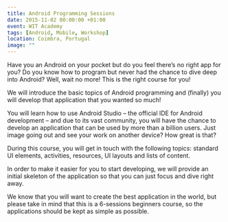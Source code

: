 ```yaml
---
title: Android Programming Sessions
date: 2015-11-02 00:00:00 +01:00
event: WIT Academy
tags: [Android, Mobile, Workshop]
location: Coimbra, Portugal
image: ""
---
```


Have you an Android on your pocket but do you feel there’s no right app for you? Do you know how to program but never had the chance to dive deep into Android? Well, wait no more! This is the right course for you!

We will introduce the basic topics of Android programming and (finally) you will develop that application that you wanted so much!

You will learn how to use Android Studio – the official IDE for Android development – and due to its vast community, you will have the chance to develop an application that can be used by more than a billion users. Just image going out and see your work on another device? How great is that?

During this course, you will get in touch with the following topics: standard UI elements, activities, resources, UI layouts and lists of content.

In order to make it easier for you to start developing, we will provide an initial skeleton of the application so that you can just focus and dive right away.

We know that you will want to create the best application in the world, but please take in mind that this is a 6-sessions beginners course, so the applications should be kept as simple as possible.